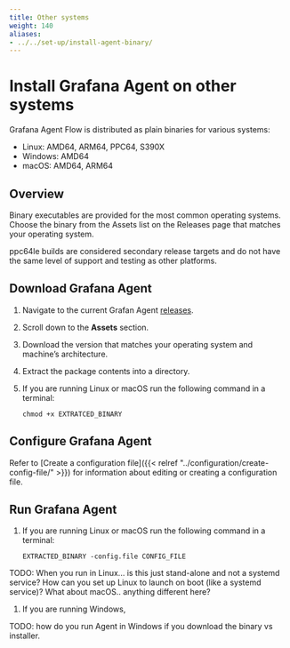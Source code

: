 ```yaml
---
title: Other systems
weight: 140
aliases:
- ../../set-up/install-agent-binary/
---
```


# Install Grafana Agent on other systems

Grafana Agent Flow is distributed as plain binaries for various systems:

* Linux: AMD64, ARM64, PPC64, S390X
* Windows: AMD64
* macOS: AMD64, ARM64

## Overview
Binary executables are provided for the most common operating systems. Choose the binary from the Assets list on the Releases page that matches your operating system.

ppc64le builds are considered secondary release targets and do not have the same level of support and testing as other platforms.

## Download Grafana Agent

1. Navigate to the current Grafan Agent [releases](https://github.com/grafana/agent/releases).
1. Scroll down to the **Assets** section.
1. Download the version that matches your operating system and machine’s architecture.
1. Extract the package contents into a directory.
1. If you are running Linux or macOS run the following command in a terminal:

   ```shell
   chmod +x EXTRATCED_BINARY
   ```

## Configure Grafana Agent

Refer to [Create a configuration file]({{< relref "../configuration/create-config-file/" >}}) for information about editing or creating a configuration file.

## Run Grafana Agent

1. If you are running Linux or macOS run the following command in a terminal:

   ```shell
   EXTRACTED_BINARY -config.file CONFIG_FILE
   ```

TODO: When you run in Linux... is this just stand-alone and not a systemd service? How can  you set up Linux to launch on boot (like a systemd service)? What about macOS.. anything different here?

1. If you are running Windows, 

TODO: how do you run Agent in Windows if you download the binary vs installer.